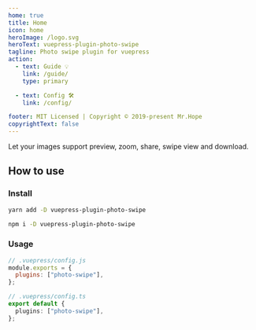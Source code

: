 ```yaml
---
home: true
title: Home
icon: home
heroImage: /logo.svg
heroText: vuepress-plugin-photo-swipe
tagline: Photo swipe plugin for vuepress
action:
  - text: Guide 💡
    link: /guide/
    type: primary

  - text: Config 🛠
    link: /config/

footer: MIT Licensed | Copyright © 2019-present Mr.Hope
copyrightText: false
---
```


Let your images support preview, zoom, share, swipe view and download.

## How to use

### Install

<CodeGroup>
<CodeGroupItem title="yarn">

```bash
yarn add -D vuepress-plugin-photo-swipe
```

</CodeGroupItem>

<CodeGroupItem title="npm">

```bash
npm i -D vuepress-plugin-photo-swipe
```

</CodeGroupItem>
</CodeGroup>

### Usage

<CodeGroup>
<CodeGroupItem title="js">

```js
// .vuepress/config.js
module.exports = {
  plugins: ["photo-swipe"],
};
```

</CodeGroupItem>

<CodeGroupItem title="ts">

```ts
// .vuepress/config.ts
export default {
  plugins: ["photo-swipe"],
};
```

</CodeGroupItem>
</CodeGroup>

